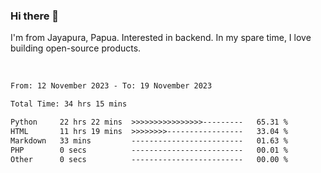 ### Hi there 👋

I'm from Jayapura, Papua. Interested in backend. In my spare time, I love building open-source products.

<br>

 
 <!--START_SECTION:waka-->

```txt
From: 12 November 2023 - To: 19 November 2023

Total Time: 34 hrs 15 mins

Python     22 hrs 22 mins  >>>>>>>>>>>>>>>>---------   65.31 %
HTML       11 hrs 19 mins  >>>>>>>>-----------------   33.04 %
Markdown   33 mins         -------------------------   01.63 %
PHP        0 secs          -------------------------   00.01 %
Other      0 secs          -------------------------   00.00 %
```

<!--END_SECTION:waka-->
